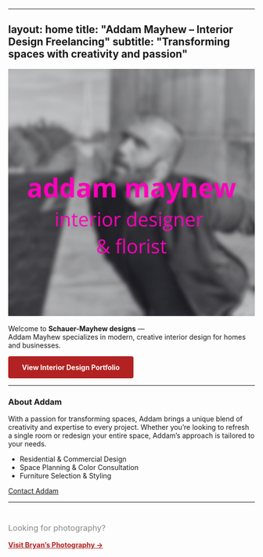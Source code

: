 <!-- index.md -->

---
layout: home
title: "Addam Mayhew – Interior Design Freelancing"
subtitle: "Transforming spaces with creativity and passion"
---

![Addam Mayhew Interior Design](/assets/interior/hero.jpg)

Welcome to **Schauer-Mayhew designs** —  
Addam Mayhew specializes in modern, creative interior design for homes and businesses.

<div style="margin: 2em 0;">
  <a href="/interior" style="background:#b22222;color:#fff;padding:1em 2em;border-radius:4px;text-decoration:none;font-weight:bold;">View Interior Design Portfolio</a>
</div>

<hr>

### About Addam

With a passion for transforming spaces, Addam brings a unique blend of creativity and expertise to every project. Whether you’re looking to refresh a single room or redesign your entire space, Addam’s approach is tailored to your needs.

- Residential & Commercial Design  
- Space Planning & Color Consultation  
- Furniture Selection & Styling

[Contact Addam](mailto:addam@schauermayhew.com)

<hr>

<div style="margin-top:3em;">
  <h3 style="font-weight:normal;color:#888;">Looking for photography?</h3>
  <a href="/photo" style="color:#b22222;font-weight:bold;">Visit Bryan’s Photography &rarr;</a>
</div>

